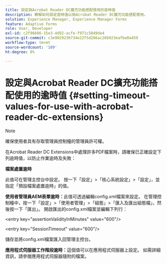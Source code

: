 ```yaml
---
title: 設定與Acrobat Reader DC擴充功能搭配使用的逾時值
description: 瞭解如何設定逾時值以與Acrobat Reader DC擴充功能搭配使用。
solution: Experience Manager, Experience Manager Forms
feature: Adaptive Forms
role: User, Developer
exl-id: c2f96686-15e3-4d92-acfe-f971c5849de4
source-git-commit: c3e9029236734e22f5d266ac26b923eafbe0a459
workflow-type: tm+mt
source-wordcount: '189'
ht-degree: 0%

---
```


# 設定與Acrobat Reader DC擴充功能搭配使用的逾時值  {#setting-timeout-values-for-use-with-acrobat-reader-dc-extensions}

>[!NOTE]
> 
> 確保使用者具有存取管理員控制檯的管理員許可權。

在Acrobat Reader DC Extensions中處理許多PDF檔案時，請確保已正確設定下列逾時值，以防止作業逾時及失敗：

**檔案處置逾時**

此值可在管理主控台中設定。 按一下「設定」>「核心系統設定」>「設定」，並指定「預設檔案處置逾時」的值。

**使用者管理員AEM表單逾時：**&#x200B;此值可透過編輯config.xml檔案來設定。 在管理控制檯中，按一下「設定」>「使用者管理」>「組態」>「匯入及匯出組態檔」，然後按一下「匯出」。 開啟匯出的config.xml檔案並編輯下列行：

&lt;entry key=&quot;assertionValidityInMinutes&quot; value=&quot;600&quot;/>

&lt;entry key=&quot;SessionTimeout&quot; value=&quot;600&quot;/>

儲存並將config.xml檔案匯入回管理主控台。

**應用程式伺服器工作階段逾時：**&#x200B;這個值可以在應用程式伺服器上設定。 如需詳細資訊，請參閱應用程式伺服器隨附的檔案。
